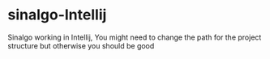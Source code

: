 # sinalgo-Intellij
Sinalgo working in Intellij, You might need to change the path for the project structure but otherwise you should be good
